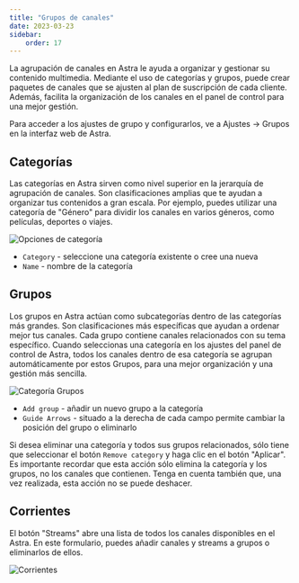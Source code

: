 ```yaml
---
title: "Grupos de canales"
date: 2023-03-23
sidebar:
    order: 17
---
```


La agrupación de canales en Astra le ayuda a organizar y gestionar su contenido multimedia. Mediante el uso de categorías y grupos, puede crear paquetes de canales que se ajusten al plan de suscripción de cada cliente. Además, facilita la organización de los canales en el panel de control para una mejor gestión.

Para acceder a los ajustes de grupo y configurarlos, ve a Ajustes -> Grupos en la interfaz web de Astra.

## Categorías[](/es/astra/admin-guide/settings/channel-groups#categories)

Las categorías en Astra sirven como nivel superior en la jerarquía de agrupación de canales. Son clasificaciones amplias que te ayudan a organizar tus contenidos a gran escala. Por ejemplo, puedes utilizar una categoría de "Género" para dividir los canales en varios géneros, como películas, deportes o viajes.

![Opciones de categoría](https://cdn.cesbo.com/help/astra/admin-guide/settings/channel-groups/categories.png)

- `Category` - seleccione una categoría existente o cree una nueva
- `Name` - nombre de la categoría

## Grupos[](/es/astra/admin-guide/settings/channel-groups#groups)

Los grupos en Astra actúan como subcategorías dentro de las categorías más grandes. Son clasificaciones más específicas que ayudan a ordenar mejor tus canales. Cada grupo contiene canales relacionados con su tema específico. Cuando seleccionas una categoría en los ajustes del panel de control de Astra, todos los canales dentro de esa categoría se agrupan automáticamente por estos Grupos, para una mejor organización y una gestión más sencilla.

![Categoría Grupos](https://cdn.cesbo.com/help/astra/admin-guide/settings/channel-groups/groups.png)

- `Add group` - añadir un nuevo grupo a la categoría
- `Guide Arrows` - situado a la derecha de cada campo permite cambiar la posición del grupo o eliminarlo

Si desea eliminar una categoría y todos sus grupos relacionados, sólo tiene que seleccionar el botón `Remove category` y haga clic en el botón "Aplicar". Es importante recordar que esta acción sólo elimina la categoría y los grupos, no los canales que contienen. Tenga en cuenta también que, una vez realizada, esta acción no se puede deshacer.

## Corrientes[](/es/astra/admin-guide/settings/channel-groups#streams)

El botón "Streams" abre una lista de todos los canales disponibles en el Astra. En este formulario, puedes añadir canales y streams a grupos o eliminarlos de ellos.

![Corrientes](https://cdn.cesbo.com/help/astra/admin-guide/settings/channel-groups/streams.png)
